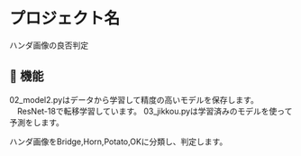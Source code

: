 # プロジェクト名

ハンダ画像の良否判定

## 🚀 機能

02_model2.pyはデータから学習して精度の高いモデルを保存します。
　ResNet-18で転移学習しています。
03_jikkou.pyは学習済みのモデルを使って予測をします。

ハンダ画像をBridge,Horn,Potato,OKに分類し、判定します。
